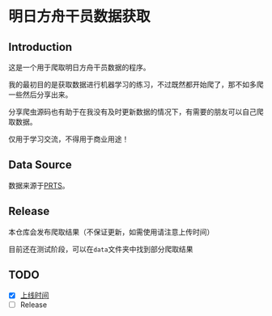 # 明日方舟干员数据获取

## Introduction

这是一个用于爬取明日方舟干员数据的程序。

我的最初目的是获取数据进行机器学习的练习，不过既然都开始爬了，那不如多爬一些然后分享出来。

分享爬虫源码也有助于在我没有及时更新数据的情况下，有需要的朋友可以自己爬取数据。

仅用于学习交流，不得用于商业用途！

## Data Source

数据来源于[PRTS](https://prts.wiki/)。

## Release

本仓库会发布爬取结果（不保证更新，如需使用请注意上传时间）

目前还在测试阶段，可以在`data`文件夹中找到部分爬取结果

## TODO

- [x] [上线时间](https://prts.wiki/w/%E5%B9%B2%E5%91%98%E4%B8%8A%E7%BA%BF%E6%97%B6%E9%97%B4%E4%B8%80%E8%A7%88)
- [ ] Release